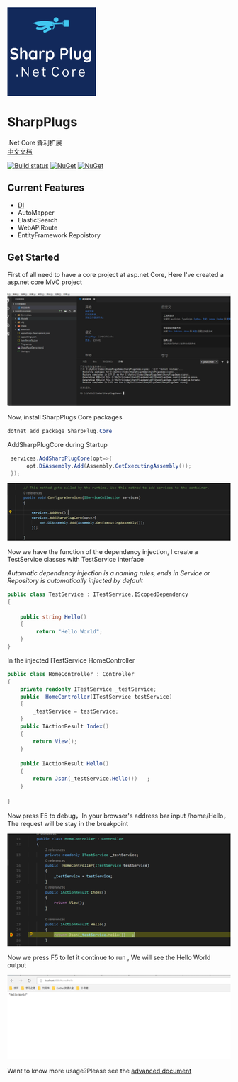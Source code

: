 
<img src="https://raw.githubusercontent.com/ShiWei-L/SharpPlugs/master/SharpPlug.Core/logo.png" width="200" height="200" /> 

# SharpPlugs 

.Net Core 鋒利扩展   
[中文文档](/doc/readme_cn.md)


[![Build status](https://ci.appveyor.com/api/projects/status/74whrxjajlnacjma?svg=true)](https://ci.appveyor.com/project/ShiWei-L/sharpplugs)
[![NuGet](https://img.shields.io/nuget/v/SharpPlug.Core.svg)](https://www.nuget.org/packages/SharpPlug.Core/)
[![NuGet](https://img.shields.io/nuget/dt/SharpPlug.Core.svg)](https://www.nuget.org/packages/SharpPlug.Core/)

## Current Features

- [DI](/doc/DI.md) 
- AutoMapper
- ElasticSearch
- WebAPiRoute
- EntityFramework Repoistory

## Get Started

First of all need to have a core project at asp.net Core, Here I've created a asp.net core MVC project

![asp.net core Project](/doc/img/getStarted/createProject.png)

Now, install SharpPlugs Core packages
```powershell
dotnet add package SharpPlug.Core
```

AddSharpPlugCore during Startup
```c#
 services.AddSharpPlugCore(opt=>{
      opt.DiAssembly.Add(Assembly.GetExecutingAssembly());
 });
```
![asp.net core Project](/doc/img/getStarted/2.png)

Now we have the function of the dependency injection, I create a TestService classes with TestService interface

*Automatic dependency injection is a naming rules, ends in Service or  Repository is automatically injected by default*

```c#
public class TestService : ITestService,IScopedDependency
{

    public string Hello()
    {
         return "Hello World";
    }
}
```
In the injected ITestService HomeController
```c#
public class HomeController : Controller
{
    private readonly ITestService _testService;
    public  HomeController(ITestService testService)
    {
        _testService = testService;
    }
    public IActionResult Index()
    {
        return View();
    }

    public IActionResult Hello()
    {
        return Json(_testService.Hello())   ;
    }
       
}
```
Now press F5 to debug，In your browser's address bar input /home/Hello，The request will be stay in the breakpoint

![asp.net core Project](/doc/img/getStarted/3.png)

Now we press F5 to let it continue to run , We will see the Hello World output

![asp.net core Project](/doc/img/getStarted/4.png)

Want to know more usage?Please see the [advanced document](/doc/document.md) 